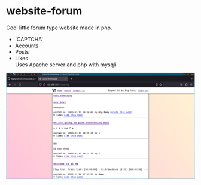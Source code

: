 # website-forum
Cool little forum type website made in php.
* 'CAPTCHA'
* Accounts
* Posts
* Likes  
Uses Apache server and php with mysqli

![preview](https://github.com/BigAaron1243/website-forum/blob/master/preview.png)
